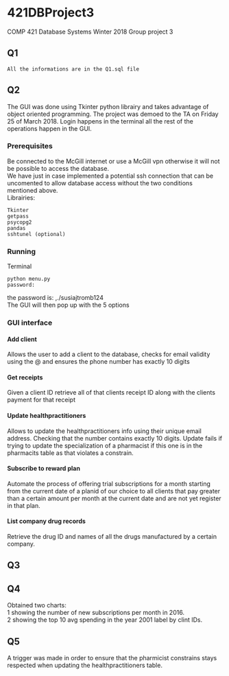 # 421DBProject3
COMP 421 Database Systems Winter 2018 Group project 3
## Q1
    All the informations are in the Q1.sql file
## Q2

The GUI was done using Tkinter python librairy and takes advantage of object oriented programming. The project was demoed to the TA on Friday 25 of March 2018. Login happens in the terminal all the rest of the operations happen in the GUI.

### Prerequisites

Be connected to the McGill internet or use a McGill vpn otherwise it will not be possible to access the database.  
 We have just in case implemented a potential ssh connection that can be uncomented to allow database access without the two conditions mentioned above.   
Librairies:  

    Tkinter
    getpass
    psycopg2
    pandas
    sshtunel (optional)


    

### Running
Terminal

    python menu.py
    password:
the password is: ,./susiajtromb124  
The GUI will then pop up with the 5 options

### GUI interface
#### Add client
Allows the user to add a client to the database, checks for email validity using the @ and ensures the phone number has exactly 10 digits

#### Get receipts
Given a client ID retrieve all of that clients receipt ID along with the clients payment for that receipt

#### Update healthpractitioners
Allows to update the healthpractitioners info using their unique email address. Checking that the number contains exactly 10 digits. Update fails if trying to update the specialization of a pharmacist if this one is in the pharmacits table as that violates a constrain.

#### Subscribe to reward plan
Automate the process of offering trial subscriptions for a month starting from the current date of a planid of our choice to all clients that pay greater than a certain amount per month at the current date and are not yet register in that plan.

#### List company drug records
Retrieve the drug ID and names of all the drugs manufactured by a certain company.

## Q3

## Q4
Obtained two charts:  
1 showing the number of new subscriptions per month in 2016.  
2 showing the top 10 avg spending in the year 2001 label by clint IDs.

## Q5
 A trigger was made in order to ensure that the pharmicist constrains stays respected when updating the healthpractitioners table.